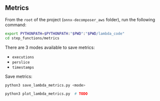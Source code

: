 ## Metrics

From the `root` of the project (`onnx-decomposer_aws` folder), run the following command:
```bash
export PYTHONPATH=$PYTHONPATH:"$PWD":"$PWD/lambda_code"
cd step_functions/metrics
```

There are 3 modes available to save metrics:
- `executions`
- `perslice`
- `timestamps`

Save metrics:
```bash
python3 save_lambda_metrics.py <mode>
```

```bash
python3 plot_lambda_metrics.py  # TODO
```